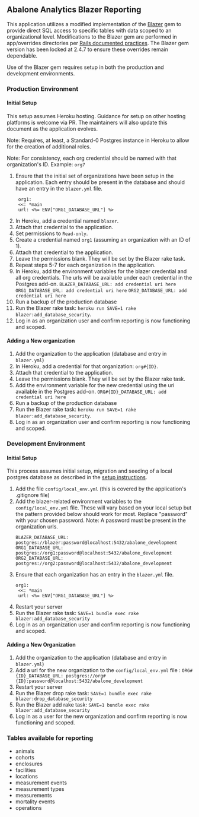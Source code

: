 ## Abalone Analytics Blazer Reporting

This application utilizes a modified implementation of the [Blazer](https://github.com/ankane/blazer) gem to provide direct SQL access to specific tables with data scoped to an organizational level. Modifications to the Blazer gem are performed in app/overrides directories per [Rails documented practices](https://edgeguides.rubyonrails.org/engines.html#overriding-models-and-controllers). The Blazer gem version has been locked at 2.4.7 to ensure these overrides remain dependable.

Use of the Blazer gem requires setup in both the production and development environments.

### Production Environment

#### Initial Setup

This setup assumes Heroku hosting. Guidance for setup on other hosting platforms is welcome via PR. The maintainers will also update this document as the application evolves.

Note: Requires, at least, a Standard-0 Postgres instance in Heroku to allow for the creation of additional roles.

Note: For consistency, each org credential should be named with that organization's ID. Example: `org7`

1. Ensure that the initial set of organizations have been setup in the application. Each entry should be present in the database and should have an entry in the `blazer.yml` file.
   ```text
    org1:
    <<: *main
    url: <%= ENV["ORG1_DATABASE_URL"] %>
   ```
2. In Heroku, add a credential named `blazer`.
3. Attach that credential to the application.
4. Set permissions to `Read-only`.
5. Create a credential named `org1` (assuming an organization with an ID of 1).
6. Attach that credential to the application.
7. Leave the permissions blank. They will be set by the Blazer rake task.
8. Repeat steps 5-7 for each organization in the application.
9. In Heroku, add the environment variables for the blazer credential and all org credentials. The urls will be available under each credential in the Postgres add-on.
    `BLAZER_DATABASE_URL: add credential uri here`
    `ORG1_DATABASE_URL: add credential uri here`
    `ORG2_DATABASE_URL: add credential uri here`
10. Run a backup of the production database
11. Run the Blazer rake task: `heroku run SAVE=1 rake blazer:add_database_security`.
12. Log in as an organization user and confirm reporting is now functioning and scoped.

#### Adding a New organization

1. Add the organization to the application (database and entry in `blazer.yml`)
2. In Heroku, add a credential for that organization: `org#{ID}`.
3. Attach that credential to the application.
4. Leave the permissions blank. They will be set by the Blazer rake task.
5. Add the environment variable for the new credential using the uri available in the Postgres add-on.
    `ORG#{ID}_DATABASE_URL: add credential uri here`
6. Run a backup of the production database
7. Run the Blazer rake task: `heroku run SAVE=1 rake blazer:add_database_security`.
8. Log in as an organization user and confirm reporting is now functioning and scoped.

[](#dev-environment)
### Development Environment

#### Initial Setup

This process assumes initial setup, migration and seeding of a local postgres database as described in the [setup instructions](https://github.com/rubyforgood/abalone/blob/main/README.md).

1. Add the file `config/local_env.yml` (this is covered by the application's .gitignore file)
2. Add the blazer-related environment variables to the `config/local_env.yml` file. These will vary based on your local setup but the pattern provided below should work for most. Replace "password" with your chosen password. Note: A password must be present in the organization urls.
    ```text
    BLAZER_DATABASE_URL: postgres://blazer:password@localhost:5432/abalone_development
    ORG1_DATABASE_URL: postgres://org1:password@localhost:5432/abalone_development
    ORG2_DATABASE_URL: postgres://org2:password@localhost:5432/abalone_development
    ```
3. Ensure that each organization has an entry in the `blazer.yml` file.
   ```text
   org1:
    <<: *main
    url: <%= ENV["ORG1_DATABASE_URL"] %>
   ```
3. Restart your server
4. Run the Blazer rake task: `SAVE=1 bundle exec rake blazer:add_database_security`
5. Log in as an organization user and confirm reporting is now functioning and scoped.

#### Adding a New Organization

1. Add the organization to the application (database and entry in `blazer.yml`)
2. Add a url for the new organization to the `config/local_env.yml` file :
    `ORG#{ID}_DATABASE_URL: postgres://org#{ID}:password@localhost:5432/abalone_development`
3. Restart your server
4. Run the Blazer drop rake task: `SAVE=1 bundle exec rake blazer:drop_database_security`
5. Run the Blazer add rake task: `SAVE=1 bundle exec rake blazer:add_database_security`
6. Log in as a user for the new organization and confirm reporting is now functioning and scoped.

### Tables available for reporting
- animals
- cohorts
- enclosures
- facilities
- locations
- measurement events
- measurement types
- measurements
- mortality events
- operations